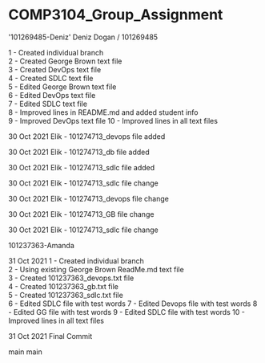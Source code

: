# COMP3104_Group_Assignment

'101269485-Deniz'
Deniz Dogan / 101269485

1 - Created individual branch  
2 - Created George Brown text file  
3 - Created DevOps text file  
4 - Created SDLC text file  
5 - Edited George Brown text file  
6 - Edited DevOps text file  
7 - Edited SDLC text file  
8 - Improved lines in README.md and added student info  
9 - Improved DevOps text file
10 - Improved lines in all text files



30 Oct 2021
Elik - 101274713_devops file added

30 Oct 2021
Elik - 101274713_db file added

30 Oct 2021
Elik - 101274713_sdlc file added

30 Oct 2021
Elik - 101274713_sdlc file change

30 Oct 2021
Elik - 101274713_devops file change

30 Oct 2021
Elik - 101274713_GB file change

30 Oct 2021
Elik - 101274713_sdlc file change


101237363-Amanda

31 Oct 2021
1 - Created individual branch  
2 - Using existing George Brown ReadMe.md text file  
3 - Created 101237363_devops.txt file  
4 - Created 101237363_gb.txt  file  
5 - Created 101237363_sdlc.txt file  
6 - Edited SDLC file with test words 
7 - Edited Devops file  with test words
8 - Edited GG file with test words 
9 - Edited SDLC file with test words
10 - Improved lines in all text files

31 Oct 2021
Final Commit



main
main
